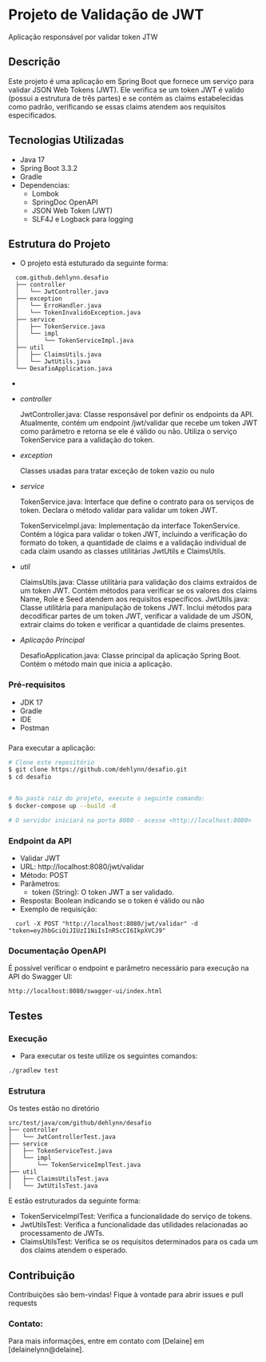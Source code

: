 # Projeto de Validação de JWT

Aplicação responsável por validar token JTW

## Descrição

Este projeto é uma aplicação em Spring Boot que fornece um serviço para validar JSON Web Tokens (JWT).
Ele verifica se um token JWT é valido (possui a estrutura de três partes) e se contém as claims estabelecidas como
padrão,
verificando se essas claims atendem aos requisitos especificados.

## Tecnologias Utilizadas

- Java 17
- Spring Boot 3.3.2
- Gradle
- Dependencias:
    - Lombok
    - SpringDoc OpenAPI
    - JSON Web Token (JWT)
    - SLF4J e Logback para logging

## Estrutura do Projeto

- O projeto está estuturado da seguinte forma:
```plaintext
  com.github.dehlynn.desafio
  ├── controller
  │   └── JwtController.java
  ├── exception
  │   └── ErroHandler.java  
  │   └── TokenInvalidoException.java    
  ├── service
  │   ├── TokenService.java
  │   └── impl
  │       └── TokenServiceImpl.java
  ├── util
  │   ├── ClaimsUtils.java
  │   └── JwtUtils.java
  └── DesafioApplication.java
 ```
- 
- *controller* 

  JwtController.java: Classe responsável por definir os endpoints da API. 
Atualmente, contém um endpoint /jwt/validar que recebe um token JWT como parâmetro e retorna se ele é válido ou não.
Utiliza o serviço TokenService para a validação do token.

- *exception*

  Classes usadas para tratar exceção de token vazio ou nulo

- *service*

  TokenService.java: Interface que define o contrato para os serviços de token. Declara o método validar para validar um token JWT.

  TokenServiceImpl.java: Implementação da interface TokenService. Contém a lógica para validar o token JWT, incluindo a verificação do formato do token, a quantidade de claims e a validação individual de cada claim usando as classes utilitárias JwtUtils e ClaimsUtils.


- *util*

  ClaimsUtils.java: Classe utilitária para validação dos claims extraídos de um token JWT. Contém métodos para verificar se os valores dos claims Name, Role e Seed atendem aos requisitos específicos. 
  JwtUtils.java: Classe utilitária para manipulação de tokens JWT. Inclui métodos para decodificar partes de um token JWT, verificar a validade de um JSON, extrair claims do token e verificar a quantidade de claims presentes.



- *Aplicação Principal*

  DesafioApplication.java: Classe principal da aplicação Spring Boot. 
  Contém o método main que inicia a aplicação.

### Pré-requisitos

- JDK 17
- Gradle
- IDE
- Postman

###
Para executar a aplicação:

```bash
# Clone este repositório
$ git clone https://github.com/dehlynn/desafio.git
$ cd desafio


# Na pasta raiz do projeto, execute o seguinte comando:
$ docker-compose up --build -d

# O servidor iniciará na porta 8080 - acesse <http://localhost:8080>
```

### Endpoint da API

* Validar JWT
* URL: http://localhost:8080/jwt/validar
* Método: POST
* Parâmetros:
    * token (String): O token JWT a ser validado.
* Resposta: Boolean indicando se o token é válido ou não
* Exemplo de requisição:
```
  curl -X POST "http://localhost:8080/jwt/validar" -d "token=eyJhbGciOiJIUzI1NiIsInR5cCI6IkpXVCJ9"
````

### Documentação OpenAPI

É possível verificar o endpoint e parâmetro necessário para execução na API do Swagger UI:
````
http://localhost:8080/swagger-ui/index.html
````

## Testes

### Execução

- Para executar os teste utilize os seguintes comandos:
 ````sh
./gradlew test
````


### Estrutura

Os testes estão no diretório 
```plaintext
src/test/java/com/github/dehlynn/desafio
├── controller
│   └── JwtControllerTest.java
├── service
│   ├── TokenServiceTest.java
│   └── impl
│       └── TokenServiceImplTest.java
├── util
│   ├── ClaimsUtilsTest.java
│   └── JwtUtilsTest.java

````
E estão estruturados da seguinte forma:
- TokenServiceImplTest: Verifica a funcionalidade do serviço de tokens.
- JwtUtilsTest: Verifica a funcionalidade das utilidades relacionadas ao processamento de JWTs.
- ClaimsUtilsTest: Verifica se os requisitos determinados para os cada um dos claims atendem o esperado.


## Contribuição

Contribuições são bem-vindas! Fique à vontade para abrir issues e pull requests

### Contato:

Para mais informações, entre em contato com [Delaine] em [delainelynn@delaine].

